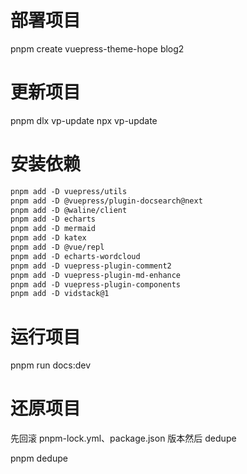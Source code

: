 # 部署项目

pnpm create vuepress-theme-hope blog2

# 更新项目

pnpm dlx vp-update
npx vp-update

# 安装依赖
```md
pnpm add -D vuepress/utils
pnpm add -D @vuepress/plugin-docsearch@next
pnpm add -D @waline/client
pnpm add -D echarts
pnpm add -D mermaid
pnpm add -D katex
pnpm add -D @vue/repl
pnpm add -D echarts-wordcloud
pnpm add -D vuepress-plugin-comment2
pnpm add -D vuepress-plugin-md-enhance
pnpm add -D vuepress-plugin-components
pnpm add -D vidstack@1
```
# 运行项目

pnpm run docs:dev

# 还原项目
先回滚 pnpm-lock.yml、package.json 版本然后 dedupe

pnpm dedupe
